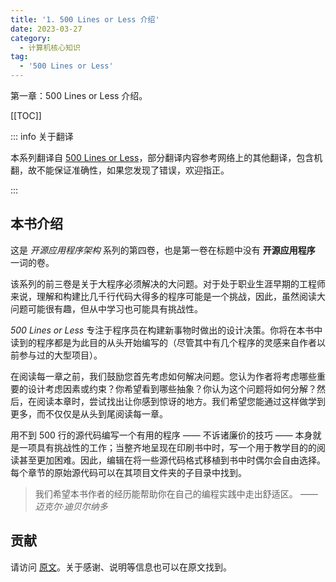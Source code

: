 ```yaml
---
title: '1. 500 Lines or Less 介绍'
date: 2023-03-27
category:
  - 计算机核心知识
tag:
  - '500 Lines or Less'
---
```


<!-- markdownlint-disable MD033 -->

第一章：500 Lines or Less 介绍。

<!-- more -->

[[TOC]]

::: info 关于翻译

本系列翻译自 [500 Lines or Less](http://aosabook.org/en/500L/archives.html)，部分翻译内容参考网络上的其他翻译，包含机翻，故不能保证准确性，如果您发现了错误，欢迎指正。

:::

## 本书介绍

这是 *开源应用程序架构* 系列的第四卷，也是第一卷在标题中没有 **开源应用程序** 一词的卷。

该系列的前三卷是关于大程序必须解决的大问题。对于处于职业生涯早期的工程师来说，理解和构建比几千行代码大得多的程序可能是一个挑战，因此，虽然阅读大问题可能很有趣，但从中学习也可能具有挑战性。

*500 Lines or Less* 专注于程序员在构建新事物时做出的设计决策。你将在本书中读到的程序都是为此目的从头开始编写的（尽管其中有几个程序的灵感来自作者以前参与过的大型项目）。

在阅读每一章之前，我们鼓励您首先考虑如何解决问题。您认为作者将考虑哪些重要的设计考虑因素或约束？你希望看到哪些抽象？你认为这个问题将如何分解？然后，在阅读本章时，尝试找出让你感到惊讶的地方。我们希望您能通过这样做学到更多，而不仅仅是从头到尾阅读每一章。

用不到 500 行的源代码编写一个有用的程序 —— 不诉诸廉价的技巧 —— 本身就是一项具有挑战性的工作；当整齐地呈现在印刷书中时，写一个用于教学目的的阅读甚至更加困难。因此，编辑在将一些源代码格式移植到书中时偶尔会自由选择。每个章节的原始源代码可以在其项目文件夹的子目录中找到。

> 我们希望本书作者的经历能帮助你在自己的编程实践中走出舒适区。
> <cite>—— 迈克尔·迪贝尔纳多</cite>

## 贡献

请访问 [原文](http://aosabook.org/en/500L/introduction.html)。关于感谢、说明等信息也可以在原文找到。
